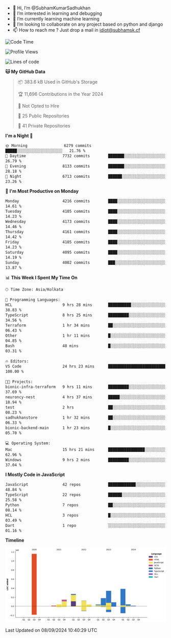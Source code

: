 - 👋 Hi, I’m @SubhamKumarSadhukhan
- 👀 I’m interested in learning and debugging
- 🌱 I’m currently learning machine learning
- 💞️ I’m looking to collaborate on any project based on python and django
- 📫 How to reach me ?
      Just drop a mail in idiot@subhamsk.cf

<!---
SubhamKumarSadhukhan/SubhamKumarSadhukhan is a ✨ special ✨ repository because its `README.md` (this file) appears on your GitHub profile.
You can click the Preview link to take a look at your changes.
--->


<!--START_SECTION:waka-->
![Code Time](http://img.shields.io/badge/Code%20Time-2%2C477%20hrs%2053%20mins-blue)

![Profile Views](http://img.shields.io/badge/Profile%20Views-1-blue)

![Lines of code](https://img.shields.io/badge/From%20Hello%20World%20I%27ve%20Written-2.9%20million%20lines%20of%20code-blue)

**🐱 My GitHub Data** 

> 📦 383.6 kB Used in GitHub's Storage 
 > 
> 🏆 11,696 Contributions in the Year 2024
 > 
> 🚫 Not Opted to Hire
 > 
> 📜 25 Public Repositories 
 > 
> 🔑 41 Private Repositories 
 > 
**I'm a Night 🦉** 

```text
🌞 Morning                6279 commits        █████░░░░░░░░░░░░░░░░░░░░   21.76 % 
🌆 Daytime                7732 commits        ███████░░░░░░░░░░░░░░░░░░   26.79 % 
🌃 Evening                8133 commits        ███████░░░░░░░░░░░░░░░░░░   28.18 % 
🌙 Night                  6713 commits        ██████░░░░░░░░░░░░░░░░░░░   23.26 % 
```
📅 **I'm Most Productive on Monday** 

```text
Monday                   4216 commits        ████░░░░░░░░░░░░░░░░░░░░░   14.61 % 
Tuesday                  4105 commits        ████░░░░░░░░░░░░░░░░░░░░░   14.23 % 
Wednesday                4173 commits        ████░░░░░░░░░░░░░░░░░░░░░   14.46 % 
Thursday                 4161 commits        ████░░░░░░░░░░░░░░░░░░░░░   14.42 % 
Friday                   4105 commits        ████░░░░░░░░░░░░░░░░░░░░░   14.23 % 
Saturday                 4095 commits        ████░░░░░░░░░░░░░░░░░░░░░   14.19 % 
Sunday                   4002 commits        ███░░░░░░░░░░░░░░░░░░░░░░   13.87 % 
```


📊 **This Week I Spent My Time On** 

```text
🕑︎ Time Zone: Asia/Kolkata

💬 Programming Languages: 
HCL                      9 hrs 28 mins       ██████████░░░░░░░░░░░░░░░   38.83 % 
TypeScript               8 hrs 25 mins       █████████░░░░░░░░░░░░░░░░   34.56 % 
Terraform                1 hr 34 mins        ██░░░░░░░░░░░░░░░░░░░░░░░   06.43 % 
Other                    1 hr 11 mins        █░░░░░░░░░░░░░░░░░░░░░░░░   04.85 % 
Bash                     48 mins             █░░░░░░░░░░░░░░░░░░░░░░░░   03.31 % 

🔥 Editors: 
VS Code                  24 hrs 23 mins      █████████████████████████   100.00 % 

🐱‍💻 Projects: 
bionic-infra-terraform   9 hrs 11 mins       █████████░░░░░░░░░░░░░░░░   37.69 % 
neuroncy-nest            4 hrs 37 mins       █████░░░░░░░░░░░░░░░░░░░░   18.94 % 
test                     2 hrs               ██░░░░░░░░░░░░░░░░░░░░░░░   08.23 % 
sadhukhanstore           1 hr 32 mins        ██░░░░░░░░░░░░░░░░░░░░░░░   06.33 % 
bionic-backend-main      1 hr 23 mins        █░░░░░░░░░░░░░░░░░░░░░░░░   05.70 % 

💻 Operating System: 
Mac                      15 hrs 21 mins      ████████████████░░░░░░░░░   62.96 % 
Windows                  9 hrs 2 mins        █████████░░░░░░░░░░░░░░░░   37.04 % 
```

**I Mostly Code in JavaScript** 

```text
JavaScript               42 repos            ████████████░░░░░░░░░░░░░   48.84 % 
TypeScript               22 repos            ██████░░░░░░░░░░░░░░░░░░░   25.58 % 
Python                   7 repos             ██░░░░░░░░░░░░░░░░░░░░░░░   08.14 % 
HCL                      3 repos             █░░░░░░░░░░░░░░░░░░░░░░░░   03.49 % 
Dart                     1 repo              ░░░░░░░░░░░░░░░░░░░░░░░░░   01.16 % 
```



**Timeline**

![Lines of Code chart](https://raw.githubusercontent.com/SubhamKumarSadhukhan/SubhamKumarSadhukhan/main/assets/bar_graph.png)


 Last Updated on 08/09/2024 10:40:29 UTC
<!--END_SECTION:waka-->
